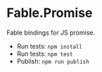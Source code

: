 # Fable.Promise

Fable bindings for JS promise.

- Run tests: `npm install`
- Run tests: `npm test`
- Publish: `npm run publish`
